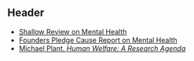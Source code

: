 <!-- TITLE: Mental Health -->
<!-- SUBTITLE: Keeping everyone happy -->

## Header

* [Shallow Review on Mental Health](http://effective-altruism.com/ea/1ha/mental_health_shallow_review/)
* [Founders Pledge Cause Report on Mental Health](https://founderspledge.com/research/Cause%20Report%20-%20Mental%20Health.pdf)
* [Michael Plant. *Human Welfare: A Research Agenda*](https://docs.google.com/document/d/15DqZNMfqRw4cOEcz3lpBM5jPoLWXnOIZ2IXznBH6Bf0/edit)